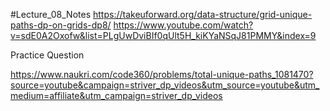 #Lecture_08_Notes
https://takeuforward.org/data-structure/grid-unique-paths-dp-on-grids-dp8/
https://www.youtube.com/watch?v=sdE0A2Oxofw&list=PLgUwDviBIf0qUlt5H_kiKYaNSqJ81PMMY&index=9

Practice Question 

https://www.naukri.com/code360/problems/total-unique-paths_1081470?source=youtube&campaign=striver_dp_videos&utm_source=youtube&utm_medium=affiliate&utm_campaign=striver_dp_videos

